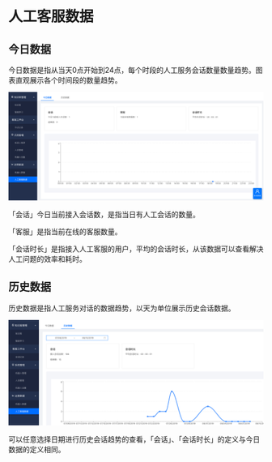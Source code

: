 # 人工客服数据

## 今日数据 <a id="jin-ri-shu-ju"></a>

今日数据是指从当天0点开始到24点，每个时段的人工服务会话数量数量趋势。图表直观展示各个时间段的数量趋势。

![](../.gitbook/assets/tu-pian%20%2817%29.png)

 「会话」今日当前接入会话数，是指当日有人工会话的数量。

 「客服」是指当前在线的客服数量。

 「会话时长」是指接入人工客服的用户，平均的会话时长，从该数据可以查看解决人工问题的效率和耗时。

## 历史数据 <a id="li-shi-shu-ju"></a>

 历史数据是指人工服务对话的数据趋势，以天为单位展示历史会话数据。

![](../.gitbook/assets/tu-pian%20%281%29.png)

可以任意选择日期进行历史会话趋势的查看，「会话」、「会话时长」的定义与今日数据的定义相同。

